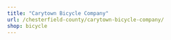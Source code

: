 ```yaml
---
title: "Carytown Bicycle Company"
url: /chesterfield-county/carytown-bicycle-company/
shop: bicycle
---
```

